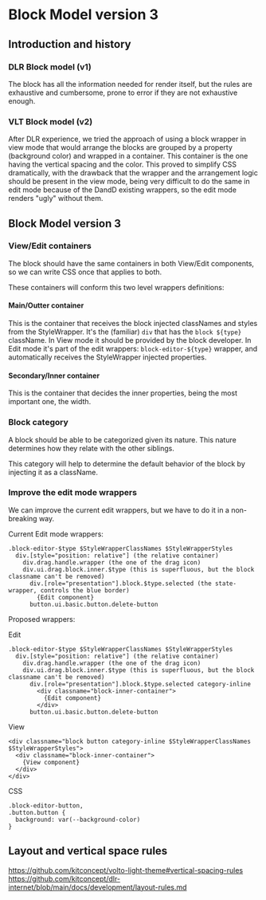 # Block Model version 3

## Introduction and history

### DLR Block model (v1)

The block has all the information needed for render itself, but the rules are exhaustive and cumbersome, prone to error if they are not exhaustive enough.

### VLT Block model (v2)

After DLR experience, we tried the approach of using a block wrapper in view mode that would arrange the blocks are grouped by a property (background color) and wrapped in a container. This container is the one having the vertical spacing and the color.
This proved to simplify CSS dramatically, with the drawback that the wrapper and the arrangement logic should be present in the view mode, being very difficult to do the same in edit mode because of the DandD existing wrappers, so the edit mode renders "ugly" without them.

## Block Model version 3

### View/Edit containers

The block should have the same containers in both View/Edit components, so we can write CSS once that applies to both.

These containers will conform this two level wrappers definitions:

#### Main/Outter container

This is the container that receives the block injected classNames and styles from the StyleWrapper.
It's the (familiar) `div` that has the `block ${type}` className.
In View mode it should be provided by the block developer.
In Edit mode it's part of the edit wrappers: `block-editor-${type}` wrapper, and automatically receives the StyleWrapper injected properties.

#### Secondary/Inner container

This is the container that decides the inner properties, being the most important one, the width.


### Block category

A block should be able to be categorized given its nature. This nature determines how they relate with the other siblings.

This category will help to determine the default behavior of the block by injecting it as a className.

### Improve the edit mode wrappers

We can improve the current edit wrappers, but we have to do it in a non-breaking way.

Current Edit mode wrappers:

```
.block-editor-$type $StyleWrapperClassNames $StyleWrapperStyles
  div.[style="position: relative"] (the relative container)
    div.drag.handle.wrapper (the one of the drag icon)
    div.ui.drag.block.inner.$type (this is superfluous, but the block classname can't be removed)
      div.[role="presentation"].block.$type.selected (the state-wrapper, controls the blue border)
        {Edit component}
      button.ui.basic.button.delete-button
```

Proposed wrappers:

Edit
```
.block-editor-$type $StyleWrapperClassNames $StyleWrapperStyles
  div.[style="position: relative"] (the relative container)
    div.drag.handle.wrapper (the one of the drag icon)
    div.ui.drag.block.inner.$type (this is superfluous, but the block classname can't be removed)
      div.[role="presentation"].block.$type.selected category-inline
        <div classname="block-inner-container">
          {Edit component}
        </div>
      button.ui.basic.button.delete-button
```

View
```
<div classname="block button category-inline $StyleWrapperClassNames $StyleWrapperStyles">
  <div classname="block-inner-container">
    {View component}
  </div>
</div>
```

CSS
```
.block-editor-button,
.button.button {
  background: var(--background-color)
}
```

## Layout and vertical space rules

https://github.com/kitconcept/volto-light-theme#vertical-spacing-rules
https://github.com/kitconcept/dlr-internet/blob/main/docs/development/layout-rules.md
